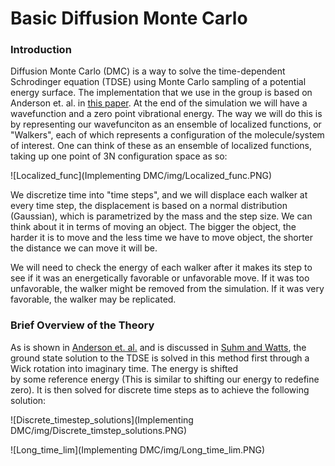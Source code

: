# Basic Diffusion Monte Carlo

### Introduction
Diffusion Monte Carlo (DMC) is a way to solve the time-dependent Schrodinger equation (TDSE)
 using Monte Carlo sampling of a potential energy surface. The implementation that we use in the group is
 based on Anderson et. al. in [this paper](https://aip.scitation.org/doi/10.1063/1.432868). At the end of the simulation we will have a wavefunction
 and a zero point vibrational energy.  The way we will do this is by representing our
 wavefunciton as an ensemble of localized functions, or "Walkers", each of which represents a configuration
 of the molecule/system of interest. One can think of these as an ensemble of localized functions, taking up one point of 3N
 configuration space as so:

 ![Localized_func](Implementing DMC/img/Localized_func.PNG)

 We discretize time into "time steps", and we will displace each walker at every time step, the displacement is based on
 a normal distribution (Gaussian), which is parametrized by the mass and the step size. We can think about it in terms of
 moving an object. The bigger the object, the harder it is to move and the less time we have to move object, the shorter
 the distance we can move it will be.

 We will need to check the energy of each walker after it makes its step to see if it was an energetically favorable
 or unfavorable move.  If it was too unfavorable, the walker might be removed from the simulation.  If it was very
 favorable, the walker may be replicated.

### Brief Overview of the Theory

As is shown in [Anderson et. al.](https://aip.scitation.org/doi/10.1063/1.432868) and is discussed
in [Suhm and Watts](https://doi.org/10.1016/0370-1573(91)90136-A), the ground state solution to the
TDSE is solved in this method first through a Wick rotation into imaginary time. The energy is shifted  
by some reference energy (This is similar to shifting our energy to redefine zero). It is then solved for
discrete time steps as to achieve the following solution:

![Discrete_timestep_solutions](Implementing DMC/img/Discrete_timstep_solutions.PNG)

![Long_time_lim](Implementing DMC/img/Long_time_lim.PNG)